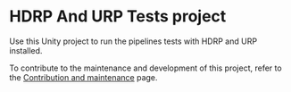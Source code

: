 # HDRP And URP Tests project

Use this Unity project to run the pipelines tests with HDRP and URP installed.

To contribute to the maintenance and development of this project, refer to the [Contribution and maintenance](../../CONTRIBUTING.md) page.
